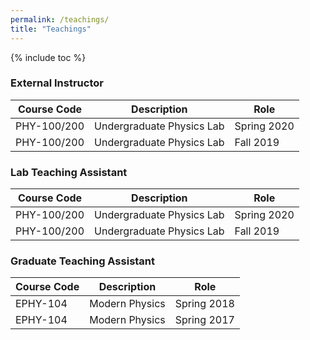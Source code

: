 ```yaml
---
permalink: /teachings/
title: "Teachings"
---
```

{% include toc %}


###  External Instructor

| Course Code | Description |   Role    |
| ----------- | ---------------------------------------- | ---------------- |
| PHY-100/200 | Undergraduate Physics Lab | Spring 2020 |
| PHY-100/200 | Undergraduate Physics Lab | Fall 2019 |

###  Lab Teaching Assistant

| Course Code | Description |   Role    |
| ----------- | ---------------------------------------- | ---------------- |
| PHY-100/200 | Undergraduate Physics Lab | Spring 2020 |
| PHY-100/200 | Undergraduate Physics Lab | Fall 2019 |


###  Graduate Teaching Assistant

  | Course Code | Description |   Role    |
  | ----------- | ---------------------------------------- | ---------------- |
  | EPHY-104 | Modern Physics | Spring 2018 |
  | EPHY-104 | Modern Physics | Spring 2017 |
